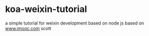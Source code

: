 # koa-weixin-tutorial
a simple tutorial for weixin development based on node js based on www.imooc.com scott
